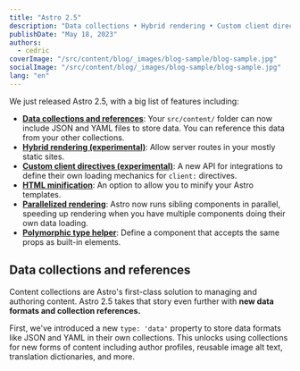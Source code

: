 ```yaml
---
title: "Astro 2.5"
description: "Data collections • Hybrid rendering • Custom client directives • HTML minification • Parallelized rendering • Polymorphic type helper • More!"
publishDate: "May 18, 2023"
authors:
  - cedric
coverImage: "/src/content/blog/_images/blog-sample/blog-sample.jpg"
socialImage: "/src/content/blog/_images/blog-sample/blog-sample.jpg"
lang: "en"
---
```


We just released Astro 2.5, with a big list of features including:

- **[Data collections and references](#data-collections-and-references)**: Your `src/content/` folder can now include JSON and YAML files to store data. You can reference this data from your other collections.
- **[Hybrid rendering (experimental)](#static-by-default-hybrid-rendering-experimental)**: Allow server routes in your mostly static sites.
- **[Custom client directives (experimental)](#custom-client-directives-experimental)**: A new API for integrations to define their own loading mechanics for `client:` directives.
- **[HTML minification](#html-minification)**: An option to allow you to minify your Astro templates.
- **[Parallelized rendering](#parallelized-rendering)**: Astro now runs sibling components in parallel, speeding up rendering when you have multiple components doing their own data loading.
- **[Polymorphic type helper](#polymorphic-type-helper)**: Define a component that accepts the same props as built-in elements.

## Data collections and references

Content collections are Astro's first-class solution to managing and authoring content. Astro 2.5 takes that story even further with **new data formats and collection references.**

First, we've introduced a new `type: 'data'` property to store data formats like JSON and YAML in their own collections. This unlocks using collections for new forms of content including author profiles, reusable image alt text, translation dictionaries, and more.
